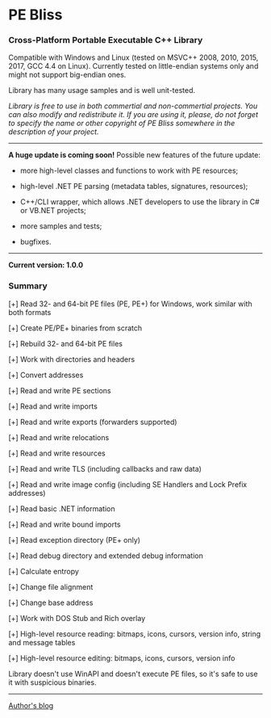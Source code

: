# PE Bliss #

### Cross-Platform Portable Executable C++ Library ###

Compatible with Windows and Linux (tested on MSVC++ 2008, 2010, 2015, 2017, GCC 4.4 on Linux). Currently tested on little-endian systems only and might not support big-endian ones.

Library has many usage samples and is well unit-tested.

_Library is free to use in both commertial and non-commertial projects. You can also modify and redistribute it. If you are using it, please, do not forget to specify the name or other copyright of PE Bliss somewhere in the description of your project._



---


**A huge update is coming soon!** Possible new features of the future update:

  * more high-level classes and functions to work with PE resources;

  * high-level .NET PE parsing (metadata tables, signatures, resources);

  * C++/CLI wrapper, which allows .NET developers to use the library in C# or VB.NET projects;

  * more samples and tests;

  * bugfixes.



---


**Current version: 1.0.0**

### Summary ###

[+] Read 32- and 64-bit PE files (PE, PE+) for Windows, work similar with both formats

[+] Create PE/PE+ binaries from scratch

[+] Rebuild 32- and 64-bit PE files

[+] Work with directories and headers

[+] Convert addresses

[+] Read and write PE sections

[+] Read and write imports

[+] Read and write exports (forwarders supported)

[+] Read and write relocations

[+] Read and write resources

[+] Read and write TLS (including callbacks and raw data)

[+] Read and write image config (including SE Handlers and Lock Prefix addresses)

[+] Read basic .NET information

[+] Read and write bound imports

[+] Read exception directory (PE+ only)

[+] Read debug directory and extended debug information

[+] Calculate entropy

[+] Change file alignment

[+] Change base address

[+] Work with DOS Stub and Rich overlay

[+] High-level resource reading: bitmaps, icons, cursors, version info, string and message tables

[+] High-level resource editing: bitmaps, icons, cursors, version info



Library doesn't use WinAPI and doesn't execute PE files, so it's safe to use it with suspicious binaries.



---

[Author's blog](http://kaimi.ru/)
